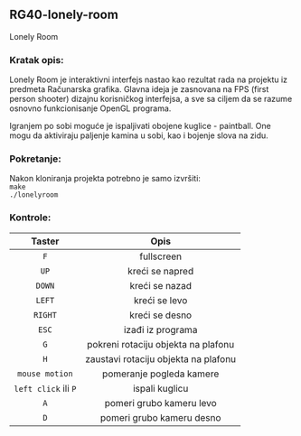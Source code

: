 ## RG40-lonely-room
Lonely Room

### Kratak opis:
Lonely Room je interaktivni interfejs nastao kao rezultat rada na projektu iz predmeta Računarska grafika. Glavna ideja je zasnovana na FPS (first person shooter) dizajnu korisničkog interfejsa, a sve sa ciljem da se razume osnovno funkcionisanje OpenGL programa. <br /> 

Igranjem po sobi moguće je ispaljivati obojene kuglice - paintball. One mogu da aktiviraju paljenje kamina u sobi, kao i bojenje slova na zidu. 

### Pokretanje: 
Nakon kloniranja projekta potrebno je samo izvršiti: <br />
`make` <br />
`./lonelyroom` <br />

### Kontrole: 

| Taster | Opis|
| :-------------: | :-----------------: |
| `F`     | fullscreen 
| `UP`    | kreći se napred |
| `DOWN`  | kreći se nazad |
| `LEFT`  | kreći se levo |
| `RIGHT` | kreći se desno |
| `ESC`   | izađi iz programa |
| `G`     | pokreni rotaciju objekta na plafonu |
| `H`     | zaustavi rotaciju objekta na plafonu |
| `mouse motion` | pomeranje pogleda kamere |
| `left click` ili `P` | ispali kuglicu |
| `A`     | pomeri grubo kameru levo |
| `D`     | pomeri grubo kameru desno |






